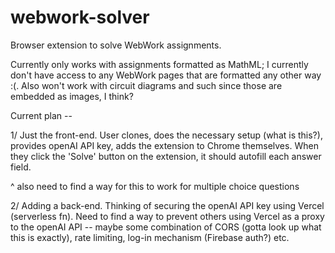 # webwork-solver
Browser extension to solve WebWork assignments.

Currently only works with assignments formatted as MathML; I currently don't have access to any WebWork pages that are formatted any other way :\(. Also won't work with circuit diagrams and such since those are embedded as images, I think?

Current plan -- 

1/ Just the front-end. User clones, does the necessary setup (what is this?), provides openAI API key, adds the extension to Chrome themselves. When they click the 'Solve' button on the extension, it should autofill each answer field. 

^ also need to find a way for this to work for multiple choice questions

2/ Adding a back-end. Thinking of securing the openAI API key using Vercel (serverless fn). Need to find a way to prevent others using Vercel as a proxy to the openAI API -- maybe some combination of CORS (gotta look up what this is exactly), rate limiting, log-in mechanism (Firebase auth?) etc. 


